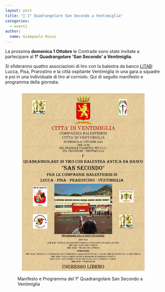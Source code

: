 ```yaml
---
layout: post
title: "🎯 1° Quadrangolare San Secondo a Ventimiglia"
categories: 
  - eventi
author:
  name: Giampaolo Russo
---
```


La prossima **domenica 1 Ottobre** le Contrade sono state invitate a partecipare al **1° Quadrangolare 'San Secondo' a Ventimiglia**.

<!-- more -->

Si sfideranno quattro associazioni di tiro con la balestra da banco [LITAB](https://www.litab.net/): Lucca, Pisa, Prarostino e la città ospitante Ventimiglia in una gara a squadre e poi in una individuale di tiro al corniolo.
Qui di seguito manifesto e programma della giornata.

<figure class="align-center">
    <img src="/assets/images/2023/231001-primo-quadrangolare-ventimiglia-banner.jpg" alt="Manifesto e Programma del 1° Quadrangolare San Secondo a Ventimiglia">
  <figcaption>Manifesto e Programma del 1° Quadrangolare San Secondo a Ventimiglia</figcaption>
</figure>
